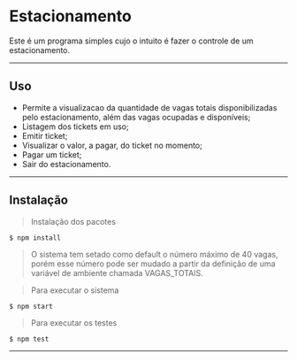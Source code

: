 # Estacionamento

Este é um programa simples cujo o intuito é fazer o controle de um estacionamento.

---

## Uso

- Permite a visualizacao da quantidade de vagas totais disponibilizadas pelo estacionamento, além das vagas ocupadas e disponíveis;
- Listagem dos tickets em uso;
- Emitir ticket;
- Visualizar o valor, a pagar, do ticket no momento;
- Pagar um ticket;
- Sair do estacionamento.

---

## Instalação

> Instalação dos pacotes
```shell
$ npm install
```

> O sistema tem setado como default o número máximo de 40 vagas, porém esse número pode ser mudado a partir da definição de uma variável de ambiente chamada VAGAS_TOTAIS.

> Para executar o sistema
```shell
$ npm start
```

> Para executar os testes
```shell
$ npm test
```

---